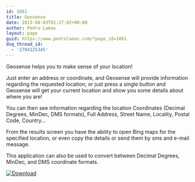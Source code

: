 ```yaml
---
id: 1861
title: Geosense
date: 2013-08-03T01:27:02+00:00
author: Pedro Lamas
layout: page
guid: https://www.pedrolamas.com/?page_id=1861
dsq_thread_id:
  - '2704125345'
---
```


Geosense helps you to make sense of your location!

Just enter an address or coordinate, and Geosense will provide information regarding the requested location; or just press a single button and Geosense will get your current location and show you some details about where you are!

You can then see information regarding the location Coordinates (Decimal Degrees, MinDec, DMS formats), Full Address, Street Name, Locality, Postal Code, Country...

From the results screen you have the ability to open Bing maps for the specified location, or even copy the details or send them by sms and e-mail message.

This application can also be used to convert between Decimal Degrees, MinDec, and DMS coordinate formats.

[![Download](wp-content/uploads/2013/08/258x67_WPS_Download_cyan.png)](http://windowsphone.com/s?appid=7ca9cfea-1b92-4ca4-8559-269936d5361e)
